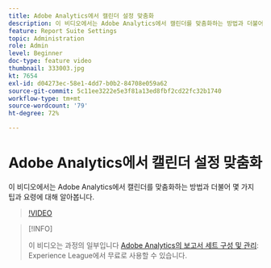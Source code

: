 ```yaml
---
title: Adobe Analytics에서 캘린더 설정 맞춤화
description: 이 비디오에서는 Adobe Analytics에서 캘린더를 맞춤화하는 방법과 더불어 몇 가지 팁과 요령에 대해 알아봅니다.
feature: Report Suite Settings
topic: Administration
role: Admin
level: Beginner
doc-type: feature video
thumbnail: 333003.jpg
kt: 7654
exl-id: d04273ec-58e1-4dd7-b0b2-84708e059a62
source-git-commit: 5c11ee3222e5e3f81a13ed8fbf2cd22fc32b1740
workflow-type: tm+mt
source-wordcount: '79'
ht-degree: 72%

---
```


# Adobe Analytics에서 캘린더 설정 맞춤화

이 비디오에서는 Adobe Analytics에서 캘린더를 맞춤화하는 방법과 더불어 몇 가지 팁과 요령에 대해 알아봅니다.

>[!VIDEO](https://video.tv.adobe.com/v/333003/?quality=12&learn=on)

>[!INFO]
>
> 이 비디오는 과정의 일부입니다 [Adobe Analytics의 보고서 세트 구성 및 관리](https://experienceleague.adobe.com/?recommended=Analytics-A-1-2021.1.administration): Experience League에서 무료로 사용할 수 있습니다.